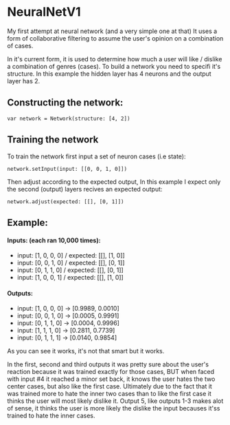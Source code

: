 # NeuralNetV1
My first attempt at neural network (and a very simple one at that)
It uses a form of collaborative filtering to assume the user's opinion on a combination of cases.

In it's current form, it is used to determine how much a user will like / dislike a combination of genres (cases).
To build a network you need to specifi it's structure. 
In this example the hidden layer has 4 neurons and the output layer has 2.

## Constructing the network:

`var network = Network(structure: [4, 2])`



## Training the network
To train the network first input a set of neuron cases (i.e state):

`network.setInput(input: [[0, 0, 1, 0]])`

Then adjust according to the expected output, 
In this example I expect only the second (output) layers recives an expected output:

`network.adjust(expected: [[], [0, 1]])`



## Example:

#### Inputs: (each ran 10,000 times):
- input: [1, 0, 0, 0] / expected:  [[], [1, 0]]
- input: [0, 0, 1, 0] / expected:  [[], [0, 1]]
- input: [0, 1, 1, 0] / expected:  [[], [0, 1]]
- input: [1, 0, 0, 1] / expected:  [[], [1, 0]]
    
#### Outputs:
- input: [1, 0, 0, 0] -> [0.9989, 0.0010] 
- input: [0, 0, 1, 0] -> [0.0005, 0.9991]
- input: [0, 1, 1, 0] -> [0.0004, 0.9996] 
- input: [1, 1, 1, 0] -> [0.2811, 0.7739]
- input: [0, 1, 1, 1] -> [0.0140, 0.9854]


As you can see it works, it's not that smart but it works.

In the first, second and third outputs it was pretty sure about the user's reaction because it was trained exactly for those cases,
BUT when faced with input #4 it reached a minor set back, it knows the user hates the two center cases, but also like the first case.
Ultimately due to the fact that it was trained more to hate the inner two cases than to like the first case it thinks the user will most likely dislike it.
Output 5, like outputs 1-3 makes alot of sense, it thinks the user is more likely the dislike the input becauses it'ss trained to hate the inner cases.

